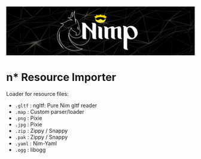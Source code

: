 ![nimp](./doc/res/gh_banner.png)
# n* Resource Importer
Loader for resource files:
- `.gltf` : ngltf: Pure Nim gltf reader
- `.map`  : Custom parser/loader
- `.png`  : Pixie
- `.jpg`  : Pixie
- `.zip`  : Zippy / Snappy
- `.pak`  : Zippy / Snappy
- `.yaml` : Nim-Yaml
- `.ogg`  : libogg


